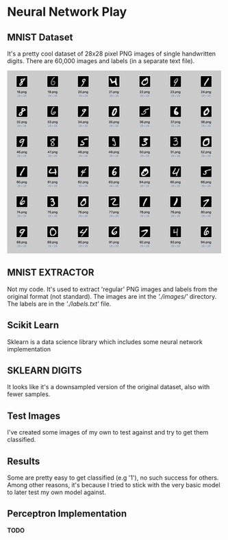 # Neural Network Play

## MNIST Dataset
It's a pretty cool dataset of 28x28 pixel PNG images of single handwritten digits.
There are 60,000 images and labels (in a separate text file).

![mnist dataset](mnist.png)

## MNIST EXTRACTOR
Not my code. It's used to extract 'regular' PNG images and labels from the original format (not standard).
The images are int the _'./images/'_ directory. The labels are in the _'./labels.txt'_ file.
 
## Scikit Learn
Sklearn is a data science library which includes some neural network implementation

## SKLEARN DIGITS
It looks like it's a downsampled version of the original dataset, also with fewer samples. 

## Test Images
I've created some images of my own to test against and try to get them classified.

## Results
Some are pretty easy to get classified (e.g '1'), no such success for others. 
Among other reasons, it's because I tried to stick with the very basic model to later test my own model against.

## Perceptron Implementation
__TODO__